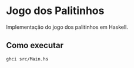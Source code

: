 # Jogo dos Palitinhos

Implementação do jogo dos palitinhos em Haskell.

## Como executar

```bash
ghci src/Main.hs
```
